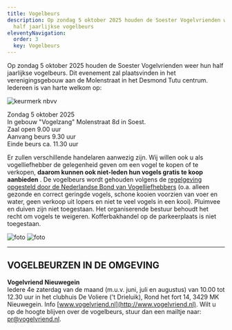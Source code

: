 ```yaml
---
title: Vogelbeurs
description: Op zondag 5 oktober 2025 houden de Soester Vogelvrienden weer hun
  half jaarlijkse vogelbeurs
eleventyNavigation:
  order: 3
  key: Vogelbeurs
---
```

Op zondag 5 oktober 2025 houden de Soester Vogelvrienden weer hun half jaarlijkse vogelbeurs. Dit evenement zal plaatsvinden in het verenigingsgebouw aan de Molenstraat in het Desmond Tutu centrum. Iedereen is van harte welkom op:  

![keurmerk nbvv](/images/uploads/keurmerk_nbvv.gif)

Zondag 5 oktober 2025\
In gebouw "Vogelzang" Molenstraat 8d in Soest.\
Zaal open 9.00 uur\
Aanvang beurs 9.30 uur\
Einde beurs ca. 11.30 uur  

Er zullen verschillende handelaren aanwezig zijn. Wij willen ook u als vogelliefhebber de gelegenheid geven om een vogel te kopen of te verkopen, **daarom kunnen ook niet-leden hun vogels gratis te koop aanbieden** . De vogelbeurs wordt gehouden volgens de [regelgeving opgesteld door de Nederlandse Bond van Vogelliefhebbers](https://www.nbvv.nl/beurzen-en-tentoonstellingen) (o.a. alleen gezonde en correct geringde vogels, schone kooien voorzien van voer en water, geen verkoop uit lopers en niet te veel vogels in een kooi). Pluimvee en duiven zijn niet toegestaan. Het organiserende bestuur behoudt het recht om vogels te weigeren. Kofferbakhandel op de parkeerplaats is niet toegestaan.  

![foto](/images/uploads/beurs018.jpg)
![foto](/images/uploads/vogelbeurs052.jpg)

---

## VOGELBEURZEN IN DE OMGEVING

**Vogelvriend Nieuwegein**  
Iedere 4e zaterdag van de maand (m.u.v. juni, juli en augustus) van 10.00 tot 12.30 uur in het clubhuis De Voliere ('t Drieluik), Rond het fort 14, 3429 MK Nieuwegein. Info [www.vogelvriend.nl](http://www.vogelvriend.nl). Wilt u op de hoogte blijven over de vogelbeurs, stuur dan een mailtje naar: [pr@vogelvriend.nl](mailto:pr@vogelvriend.nl).
